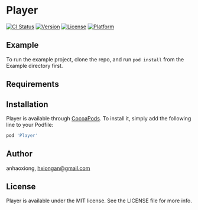 # Player

[![CI Status](http://img.shields.io/travis/anhaoxiong/Player.svg?style=flat)](https://travis-ci.org/anhaoxiong/Player)
[![Version](https://img.shields.io/cocoapods/v/Player.svg?style=flat)](http://cocoapods.org/pods/Player)
[![License](https://img.shields.io/cocoapods/l/Player.svg?style=flat)](http://cocoapods.org/pods/Player)
[![Platform](https://img.shields.io/cocoapods/p/Player.svg?style=flat)](http://cocoapods.org/pods/Player)

## Example

To run the example project, clone the repo, and run `pod install` from the Example directory first.

## Requirements

## Installation

Player is available through [CocoaPods](http://cocoapods.org). To install
it, simply add the following line to your Podfile:

```ruby
pod 'Player'
```

## Author

anhaoxiong, hxiongan@gmail.com

## License

Player is available under the MIT license. See the LICENSE file for more info.
